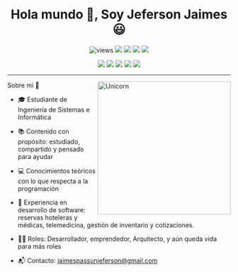 <h1 align="center">Hola mundo 👋, Soy Jeferson Jaimes 😃</h1>
<p align="center">
  <img src="https://img.shields.io/badge/Profile%20views-101,927-brightgreen" alt="views"/>
  <img src="https://img.shields.io/badge/Age-21-blue"/>
  <img src="https://img.shields.io/badge/Focus-Desarrollo%20y%20Arquitectura%20de%20software-green"/>
  <img src="https://img.shields.io/badge/Lives-Peru%20Huanuco-brightgreen"/>
  <img src="https://img.shields.io/badge/Languages-Español%20%26%20Inglés-brightgreen"/>
</p>

<p align="center">
  <a href="https://www.youtube.com/" target="_blank"><img src="https://img.shields.io/badge/YOUTUBE-red?logo=youtube&logoColor=white" /></a>
  <a href="https://www.tiktok.com/" target="_blank"><img src="https://img.shields.io/badge/TIKTOK-black?logo=tiktok&logoColor=white" /></a>
  <a href="https://www.linkedin.com/" target="_blank"><img src="https://img.shields.io/badge/LINKEDIN-blue?logo=linkedin&logoColor=white" /></a>
  <a href="https://www.facebook.com/" target="_blank"><img src="https://img.shields.io/badge/FACEBOOK-1877F2?logo=facebook&logoColor=white" /></a>
  <a href="mailto:jaimespassunjeferson@gmail.com"><img src="https://img.shields.io/badge/GMAIL-D14836?logo=gmail&logoColor=white" /></a>
</p>

---
<p>
Sobre mi 🧠
<img align="right" width=300px alt="Unicorn" src="https://c.tenor.com/GN73MKBawZYAAAAi/busy-cute.gif" />
  
- 🎓 Estudiante de Ingeniería de Sistemas e Informática  
  
- 📚 Contenido con propósito: estudiado, compartido y pensado para ayudar
  
- 💻 Conocimientos teóricos con lo que respecta a la programación
  
- 🧠 Experiencia en desarrollo de software: reservas hoteleras y médicas, telemedicina, gestión de inventario y cotizaciones.
  
- 👨‍💻 Roles: Desarrollador, emprendedor, Arquitecto, y aún queda vida para más roles
  
- 📬 Contacto: [jaimespassunjeferson@gmail.com](mailto:jaimespassunjeferson@gmail.com)

</p>
